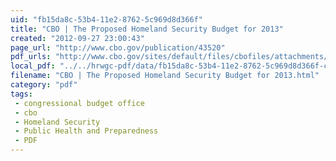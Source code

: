 ```yaml
---
uid: "fb15da8c-53b4-11e2-8762-5c969d8d366f"
title: "CBO | The Proposed Homeland Security Budget for 2013"
created: "2012-09-27 23:00:43"
page_url: "http://www.cbo.gov/publication/43520"
pdf_urls: "http://www.cbo.gov/sites/default/files/cbofiles/attachments/09-27-HLS.pdf"
local_pdf: "../../hrwgc-pdf/data/fb15da8c-53b4-11e2-8762-5c969d8d366f-cbo-the-proposed-homeland-security-budget-for-2013.pdf"
filename: "CBO | The Proposed Homeland Security Budget for 2013.html"
category: "pdf"
tags: 
 - congressional budget office
 - cbo
 - Homeland Security
 - Public Health and Preparedness
 - PDF
---
```

